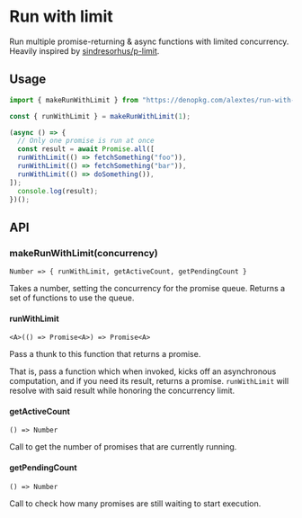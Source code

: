 # Run with limit

Run multiple promise-returning & async functions with limited concurrency.
Heavily inspired by [sindresorhus/p-limit](https://github.com/sindresorhus/p-limit).

## Usage

```ts
import { makeRunWithLimit } from "https://denopkg.com/alextes/run-with-limit";

const { runWithLimit } = makeRunWithLimit(1);

(async () => {
  // Only one promise is run at once
  const result = await Promise.all([
  runWithLimit(() => fetchSomething("foo")),
  runWithLimit(() => fetchSomething("bar")),
  runWithLimit(() => doSomething()),
]);
  console.log(result);
})();
```

## API

### makeRunWithLimit(concurrency)
`Number => { runWithLimit, getActiveCount, getPendingCount }`

Takes a number, setting the concurrency for the promise queue. Returns a set of functions to use the queue.

#### runWithLimit
`<A>(() => Promise<A>) => Promise<A>`

Pass a thunk to this function that returns a promise.

That is, pass a function which when invoked, kicks off an asynchronous computation, and if you need its result, returns a promise. `runWithLimit` will resolve with said result while honoring the concurrency limit.

#### getActiveCount
`() => Number`

Call to get the number of promises that are currently running.

#### getPendingCount
`() => Number`

Call to check how many promises are still waiting to start execution.
